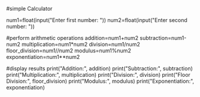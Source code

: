 #simple Calculator

num1=float(input("Enter first number: "))
num2=float(input("Enter second number: "))

#perform arithmetic operations
addition=num1+num2
subtraction=num1-num2
multiplication=num1*num2
division=num1/num2
floor_division=num1//num2
modulus=num1%num2
exponentiation=num1**num2

#display results
print("Addition:", addition)
print("Subtraction:", subtraction)
print("Multiplication:", multiplication)
print("Division:", division)
print("Floor Division:", floor_division)
print("Modulus:", modulus)
print("Exponentiation:", exponentiation)
